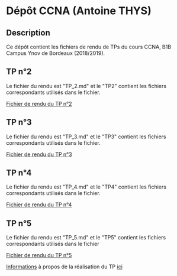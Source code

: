 # Dépôt CCNA (Antoine THYS)

## Description

Ce dépôt contient les fichiers de rendu de TPs du cours CCNA, B1B Campus Ynov de Bordeaux (2018/2019).

## TP n°2

Le fichier du rendu est "TP_2.md" et le "TP2" contient les fichiers correspondants utilisés dans le fichier.

[Fichier de rendu du TP n°2](./TP_2.md)

## TP n°3

Le fichier du rendu est "TP_3.md" et le "TP3" contient les fichiers correspondants utilisés dans le fichier.

[Fichier de rendu du TP n°3](./TP_3.md)

## TP n°4

Le fichier du rendu est "TP_4.md" et le "TP4" contient les fichiers correspondants utilisés dans le fichier.

[Fichier de rendu du TP n°4](./TP_4.md)

## TP n°5

Le fichier du rendu est "TP_5.md" et le "TP5" contient les fichiers correspondants utilisés dans le fichier

[Fichier de rendu du TP n°5](./TP_5.md)

[Informations](./TP_5.md#Informations) à propos de la réalisation du TP [ici](./TP_5.md#Informations)